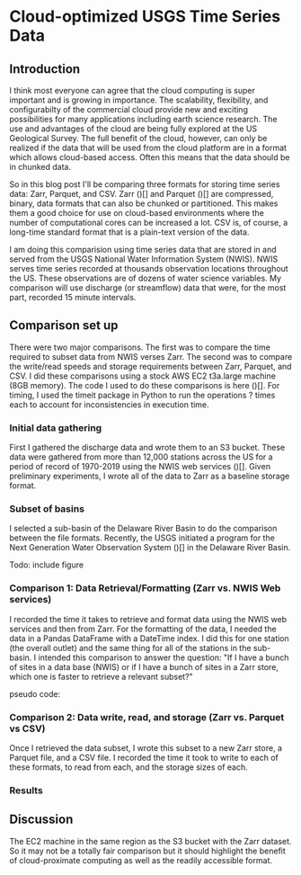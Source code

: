 # Cloud-optimized USGS Time Series Data

## Introduction
I think most everyone can agree that the cloud computing is super important and is growing in importance. The scalability, flexibility, and configurabilty of the commercial cloud provide new and exciting possibilities for many applications including earth science research. The use and advantages of the cloud are being fully explored at the US Geological Survey. The full benefit of the cloud, however, can only be realized if the data that will be used from the cloud platform are in a format which allows cloud-based access. Often this means that the data should be in chunked data.

So in this blog post I'll be comparing three formats for storing time series data: Zarr, Parquet, and CSV. Zarr ()[] and Parquet ()[] are compressed, binary, data formats that can also be chunked or partitioned. This makes them a good choice for use on cloud-based environments where the number of computational cores can be increased a lot. CSV is, of course, a long-time standard format that is a plain-text version of the data.

I am doing this comparision using time series data that are stored in and served from the USGS National Water Information System (NWIS). NWIS serves time series recorded at thousands observation locations throughout the US. These observations are of dozens of water science variables. My comparison will use discharge (or streamflow) data that were, for the most part, recorded 15 minute intervals.

## Comparison set up
There were two major comparisons. The first was to compare the time required to subset data from NWIS verses Zarr. The second was to compare the write/read speeds and storage requirements between Zarr, Parquet, and CSV. I did these comparisons using a stock AWS EC2 t3a.large machine (8GB memory). The code I used to do these comparisons is here ()[]. For timing, I used the timeit package in Python to run the operations ? times each to account for inconsistencies in execution time.

### Initial data gathering
First I gathered the discharge data and wrote them to an S3 bucket. These data were gathered from more than 12,000 stations across the US for a period of record of 1970-2019 using the NWIS web services ()[]. Given preliminary experiments, I wrote all of the data to Zarr as a baseline storage format.


### Subset of basins
I selected a sub-basin of the Delaware River Basin to do the comparison between the file formats. Recently, the USGS initiated a program for the Next Generation Water Observation System ()[] in the Delaware River Basin. 

Todo: include figure

### Comparison 1: Data Retrieval/Formatting (Zarr vs. NWIS Web services)
I recorded the time it takes to retrieve and format data using the NWIS web services and then from Zarr. For the formatting of the data, I needed the data in a Pandas DataFrame with a DateTime index. I did this for one station (the overall outlet) and the same thing for all of the stations in the sub-basin. I intended this comparison to answer the question: "If I have a bunch of sites in a data base (NWIS) or if I have a bunch of sites in a Zarr store, which one is faster to retrieve a relevant subset?" 

pseudo code: 

### Comparison 2: Data write, read, and storage (Zarr vs. Parquet vs CSV)
Once I retrieved the data subset, I wrote this subset to a new Zarr store, a Parquet file, and a CSV file. I recorded the time it took to write to each of these formats, to read from each, and the storage sizes of each. 

### Results

## Discussion
The EC2 machine in the same region as the S3 bucket with the Zarr dataset. So it may not be a totally fair comparison but it should highlight the benefit of cloud-proximate computing as well as the readily accessible format. 
